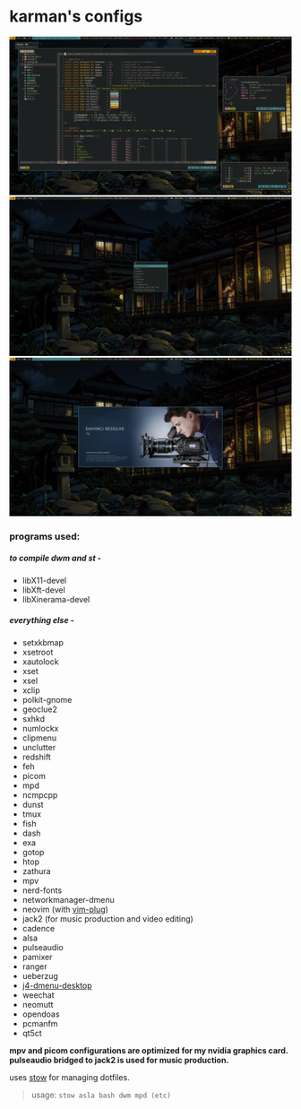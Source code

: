 karman's configs
=================
![screenshot](screenshots/desktop1.png)
![screenshot](screenshots/desktop2.png)
![screenshot](screenshots/desktop3.png)



### programs used:

##### to compile dwm and st -
+ libX11-devel
+ libXft-devel
+ libXinerama-devel

##### everything else -
+ setxkbmap
+ xsetroot
+ xautolock
+ xset
+ xsel
+ xclip
+ polkit-gnome
+ geoclue2
+ sxhkd
+ numlockx
+ clipmenu
+ unclutter
+ redshift
+ feh
+ picom
+ mpd
+ ncmpcpp
+ dunst
+ tmux
+ fish
+ dash
+ exa
+ gotop
+ htop
+ zathura
+ mpv
+ nerd-fonts
+ networkmanager-dmenu
+ neovim (with [vim-plug](https://github.com/junegunn/vim-plug))
+ jack2 (for music production and video editing)
+ cadence
+ alsa
+ pulseaudio
+ pamixer
+ ranger
+ ueberzug
+ [j4-dmenu-desktop](https://github.com/enkore/j4-dmenu-desktop)
+ weechat
+ neomutt
+ opendoas
+ pcmanfm
+ qt5ct

****mpv and picom configurations are optimized for my nvidia graphics card.****
****pulseaudio bridged to jack2 is used for music production.****

uses [stow](https://www.gnu.org/software/stow/) for managing dotfiles.

> usage: `stow asla bash dwm mpd (etc)`
